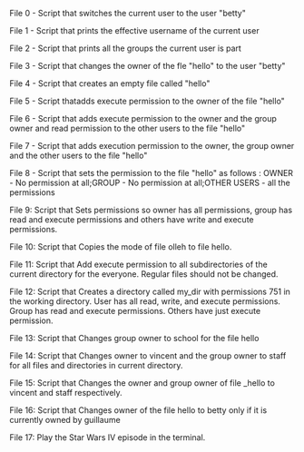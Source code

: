 File 0 - Script that switches the current user to the user "betty" 

File 1 - Script that prints the effective username of the current user 

File 2 - Script that prints all the groups the current user is part 

File 3 - Script that changes the owner of the fle "hello" to the user "betty" 

File 4 - Script that creates an empty file called "hello"

File 5 - Script thatadds execute permission to the owner of the file "hello"

File 6 - Script that adds execute permission to the owner and the group owner and read permission to the other users to the file "hello"

File 7 - Script that adds execution permission to the owner, the group owner and the other users to the file "hello"

File 8 - Script that sets the permission to the file "hello" as follows : OWNER - No permission at all;GROUP - No permission at all;OTHER USERS - all the permissions

File 9: Script that Sets permissions so owner has all permissions, group has read and execute permissions and others have write and execute permissions.

File 10: Script that Copies the mode of file olleh to file hello.

File 11: Script that Add execute permission to all subdirectories of the current directory for the everyone. Regular files should not be changed.

File 12: Script that Creates a directory called my_dir with permissions 751 in the working directory. User has all read, write, and execute permissions. Group has read and execute permissions. Others have just execute permission.

File 13: Script that Changes group owner to school for the file hello

File 14: Script that Changes owner to vincent and the group owner to staff for all files and directories in current directory.

File 15: Script that Changes the owner and group owner of file _hello to vincent and staff respectively.

File 16: Script that Changes owner of the file hello to betty only if it is currently owned by guillaume

File 17: Play the Star Wars IV episode in the terminal.

